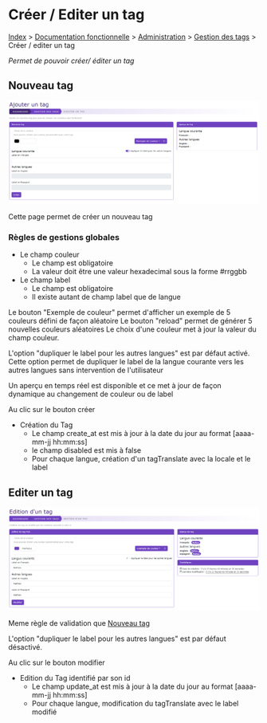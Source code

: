 # Créer / Editer un tag

[Index](../../../../../index.md) > [Documentation fonctionnelle](../../../index.md) > [Administration](../../index.md) > [Gestion des tags](tag.md) > Créer / editer un tag

*Permet de pouvoir créer/ éditer un tag*

## Nouveau tag
![Nouveau tag](../../files/tag/new_tag.png)

Cette page permet de créer un nouveau tag

### Règles de gestions globales

* Le champ couleur
  * Le champ est obligatoire
  * La valeur doit être une valeur hexadecimal sous la forme #rrggbb
* Le champ label
  * Le champ est obligatoire
  * Il existe autant de champ label que de langue

Le bouton "Exemple de couleur" permet d'afficher un exemple de 5 couleurs défini de façon aléatoire
Le bouton "reload" permet de générer 5 nouvelles couleurs aléatoires
Le choix d'une couleur met à jour la valeur du champ couleur.

L'option "dupliquer le label pour les autres langues" est par défaut activé.
Cette option permet de dupliquer le label de la langue courante vers les autres langues sans intervention de l'utilisateur 

Un aperçu en temps réel est disponible et ce met à jour de façon dynamique au changement de couleur ou de label

Au clic sur le bouton créer 
* Création du Tag
  * Le champ create_at est mis à jour à la date du jour au format [aaaa-mm-jj hh:mm:ss]
  * le champ disabled est mis à false
  * Pour chaque langue, création d'un tagTranslate avec la locale et le label


## Editer un tag
![Editer un tag](../../files/tag/edit_tag.png)

Meme règle de validation que [Nouveau tag](#nouveau-tag)

L'option "dupliquer le label pour les autres langues" est par défaut désactivé.

Au clic sur le bouton modifier
* Edition du Tag identifié par son id
  * Le champ update_at est mis à jour à la date du jour au format [aaaa-mm-jj hh:mm:ss]
  * Pour chaque langue, modification du tagTranslate avec le label modifié